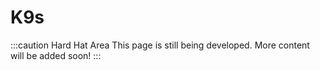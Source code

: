# K9s

:::caution Hard Hat Area
This page is still being developed. More content will be added soon!
:::